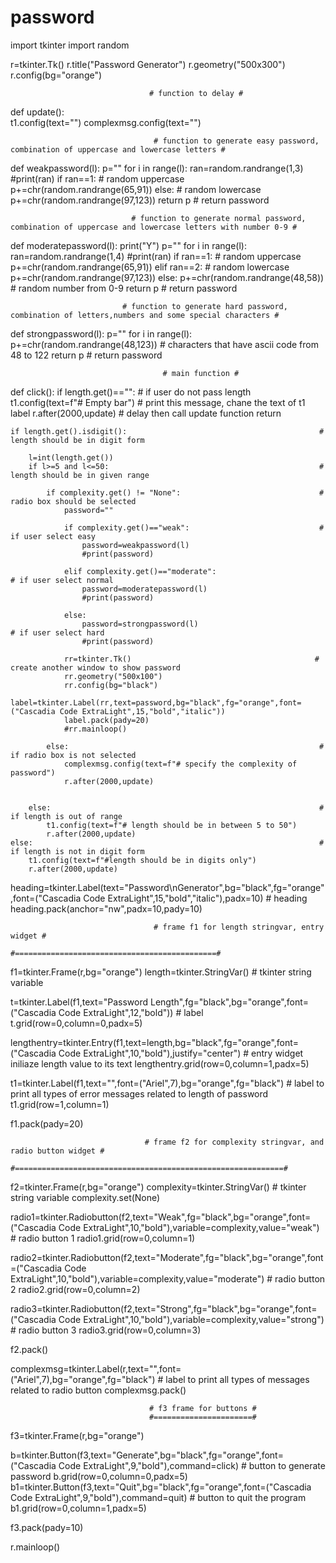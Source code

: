 # password
import tkinter
import random

r=tkinter.Tk()
r.title("Password Generator")
r.geometry("500x300")
r.config(bg="orange")

                                   # function to delay #
def update():                                   
    t1.config(text="")
    complexmsg.config(text="")

                                    # function to generate easy password, combination of uppercase and lowercase letters #
def weakpassword(l):
    p=""
    for i in range(l):
        ran=random.randrange(1,3)
        #print(ran)
        if ran==1:                                     # random uppercase
            p+=chr(random.randrange(65,91))
        else:                                          # random lowercase
            p+=chr(random.randrange(97,123))
    return p                                           # return password

                               # function to generate normal password, combination of uppercase and lowercase letters with number 0-9 #
def moderatepassword(l):
    print("Y")
    p=""
    for i in range(l):
        ran=random.randrange(1,4)
        #print(ran)
        if ran==1:                                     # random uppercase
            p+=chr(random.randrange(65,91))
        elif ran==2:                                   # random lowercase
            p+=chr(random.randrange(97,123))
        else:
            p+=chr(random.randrange(48,58))            # random number from 0-9
    return p                                           # return password

                             # function to generate hard password, combination of letters,numbers and some special characters #
def strongpassword(l):
    p=""
    for i in range(l):
        p+=chr(random.randrange(48,123))               # characters that have ascii code from 48 to 122 
    return p                                           # return password


                                      # main function #
def click():
    if length.get()=="":                          # if user do not pass length
        t1.config(text=f"# Empty bar")            # print this message, chane the text of t1 label
        r.after(2000,update)                      # delay then call update function
        return
        
    if length.get().isdigit():                                           # length should be in digit form

        l=int(length.get())
        if l>=5 and l<=50:                                               # length should be in given range

            if complexity.get() != "None":                               # radio box should be selected
                password=""
                
                if complexity.get()=="weak":                             # if user select easy 
                    password=weakpassword(l)
                    #print(password)
                    
                elif complexity.get()=="moderate":                         # if user select normal
                    password=moderatepassword(l)
                    #print(password)
                    
                else:
                    password=strongpassword(l)                             # if user select hard
                    #print(password)
                    
                rr=tkinter.Tk()                                         # create another window to show password
                rr.geometry("500x100")
                rr.config(bg="black")
                label=tkinter.Label(rr,text=password,bg="black",fg="orange",font=("Cascadia Code ExtraLight",15,"bold","italic"))
                label.pack(pady=20)
                #rr.mainloop()
    
            else:                                                        # if radio box is not selected
                complexmsg.config(text=f"# specify the complexity of password")
                r.after(2000,update)
            
    
        else:                                                            # if length is out of range
            t1.config(text=f"# length should be in between 5 to 50")
            r.after(2000,update)
    else:                                                                # if length is not in digit form
        t1.config(text=f"#length should be in digits only")
        r.after(2000,update)
    
    
heading=tkinter.Label(text="Password\nGenerator",bg="black",fg="orange",font=("Cascadia Code ExtraLight",15,"bold","italic"),padx=10)      # heading
heading.pack(anchor="nw",padx=10,pady=10)

                                    # frame f1 for length stringvar, entry widget #
                                    #=============================================#
f1=tkinter.Frame(r,bg="orange")
length=tkinter.StringVar()                           # tkinter string variable

t=tkinter.Label(f1,text="Password Length",fg="black",bg="orange",font=("Cascadia Code ExtraLight",12,"bold"))          # label
t.grid(row=0,column=0,padx=5)

lengthentry=tkinter.Entry(f1,text=length,bg="black",fg="orange",font=("Cascadia Code ExtraLight",10,"bold"),justify="center")      # entry widget iniliaze length value to its text
lengthentry.grid(row=0,column=1,padx=5)

t1=tkinter.Label(f1,text="",font=("Ariel",7),bg="orange",fg="black")                     # label to print all types of error messages related to length of password
t1.grid(row=1,column=1)

f1.pack(pady=20)


                                  # frame f2 for complexity stringvar, and radio button widget #
                                  #============================================================#
                                  
f2=tkinter.Frame(r,bg="orange")
complexity=tkinter.StringVar()                          # tkinter string variable
complexity.set(None)

radio1=tkinter.Radiobutton(f2,text="Weak",fg="black",bg="orange",font=("Cascadia Code ExtraLight",10,"bold"),variable=complexity,value="weak")     # radio button 1
radio1.grid(row=0,column=1)

radio2=tkinter.Radiobutton(f2,text="Moderate",fg="black",bg="orange",font=("Cascadia Code ExtraLight",10,"bold"),variable=complexity,value="moderate") # radio button 2
radio2.grid(row=0,column=2)

radio3=tkinter.Radiobutton(f2,text="Strong",fg="black",bg="orange",font=("Cascadia Code ExtraLight",10,"bold"),variable=complexity,value="strong")     # radio button 3
radio3.grid(row=0,column=3)

f2.pack()

complexmsg=tkinter.Label(r,text="",font=("Ariel",7),bg="orange",fg="black")            # label to print all types of messages related to radio button
complexmsg.pack()


                                   # f3 frame for buttons #
                                   #======================#
f3=tkinter.Frame(r,bg="orange")

b=tkinter.Button(f3,text="Generate",bg="black",fg="orange",font=("Cascadia Code ExtraLight",9,"bold"),command=click)     # button to generate password 
b.grid(row=0,column=0,padx=5)
b1=tkinter.Button(f3,text="Quit",bg="black",fg="orange",font=("Cascadia Code ExtraLight",9,"bold"),command=quit)         # button to quit the program
b1.grid(row=0,column=1,padx=5)

f3.pack(pady=10)



r.mainloop()

